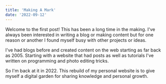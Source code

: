 ```yaml
---
title: 'Making A Mark'
date: '2022-09-12'
---
```


Welcome to the first post! 
This has been a long time in the making. 
I've always been interested in writing a blog or making content but for one reason or another I found myself busy with other projects or ideas.

I've had blogs before and created content on the web starting as far back as 2005.
Starting with a website that had posts as well as tutorials I've written on programming and photo editing tricks.

So I'm back at it in 2022. 
This rebuild of my personal website is to give myself a digital garden for sharing knowledge and personal growth.